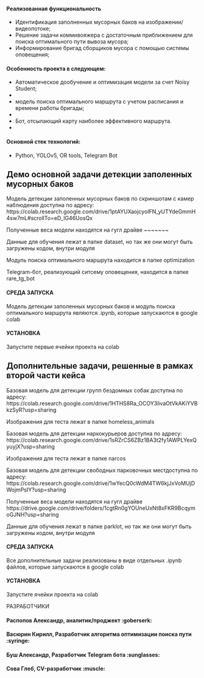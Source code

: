 <h4>Реализованная функциональность</h4>
<ul>
    <li>Идентификация заполненных мусорных баков на изображении/видеопотоке;</li>
    <li>Решение задачи коммивояжера с достаточным приближением для поиска оптимального пути вывоза мусора;</li>
    <li>Информирование бригад сборщиков мусора с помощью системы оповещения;</li>
</ul> 
<h4>Особенность проекта в следующем:</h4>
<ul>
 <li>Автоматическое дообучение и оптимизация модели за счет Noisy Student;<li>
 <li>модель поиска оптимального маршрута с учетом расписания и времени работы бригады;<li>
 <li>Бот, отсылающий карту наиболее эффективного маршрута.<li>
</ul>
<h4>Основной стек технологий:</h4>
<ul>
    <li>Python, YOLOv5, OR tools, Telegram Bot</li>
 </ul>
<h2>Демо основной задачи детекции заполенных мусорных баков</h2>

<p>Модель детекции заполенных мусорных баков по скриншотам с камер наблюдения доступна по адресу: https://colab.research.google.com/drive/1ptAYUXaojcyoIFN_yUTYdeGmmH4sw7mL#scrollTo=eD_IG46UosQx</p>
<p>Полученные веса модели находятся на гугл драйве ~~~~~~~ </p>
<p>Данные для обучения лежат в папке dataset, но так же они могут быть загружены кодом, внутри модуля</p>
<p>Модуль поиска оптимального маршрута находится в папке optimization</p>
<p>Telegram-бот, реализующий ситсему оповещения, находится в папке rare_tg_bot  </p>


<h4>СРЕДА ЗАПУСКА</h4>
Модель детекции заполенных мусорных баков и модуль поиска оптимального маршрута являются .ipynb, которые запускаются в google colab


<h4>УСТАНОВКА</h4>
Запустите первые ячейки проекта на colab


<h2>Дополнительные задачи, решенные в рамках второй части кейса</h2>

<p>Базовая модель для детекции групп бездомных собак доступна по адресу: https://colab.research.google.com/drive/1HTHS8Ra_OCOY3livaOtVkAKiYVBkzSyR?usp=sharing</p>
<p>Изображения для теста лежат в папке homeless_animals</p>
<p>Базовая модель для детекции наркокурьеров доступна по адресу: https://colab.research.google.com/drive/1sRZrCS6ZBz1BA3t2fy1AWPLYexQyuyjX?usp=sharing</p>
<p>Изображения для теста лежат в папке narcos</p>
<p>Базовая модель для детекции свободных парковочных местдоступна по адресу: https://colab.research.google.com/drive/1wYecQ0cWdM4TW6kjJxVoMUjDWojmPsIY?usp=sharing</p>
<p>Полученные веса модели находятся на гугл драйве https://drive.google.com/drive/folders/1cgtRn0gYOUneUxNt8xFKR9BcqymoGJNH?usp=sharing </p>
<p>Данные для обучения лежат в папке parklot, но так же они могут быть загружены кодом, внутри модуля</p>


<h4>СРЕДА ЗАПУСКА</h4>
Все дополнительные задачи реализованы в виде отдельных .ipynb файлов, которые запускаются в google colab


<h4>УСТАНОВКА</h4>
Запустите ячейки проекта на colab


РАЗРАБОТЧИКИ

<h4>Распопов Александр,  аналитик/проджект :goberserk: </h4>

<h4>Васюрин Кирилл, Разработчик алгоритма оптимизации поиска пути :syringe: </h4>

<h4>Буш Александр, Разработчик Telegram бота :sunglasses: </h4>

<h4>Сова Глеб, CV-разработчик :muscle: </h4>
